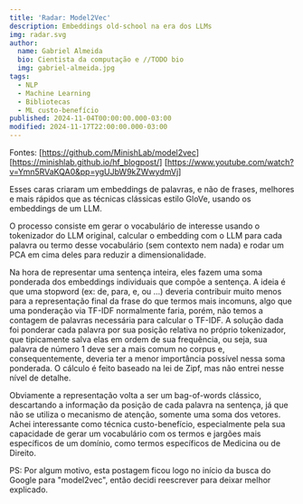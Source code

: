 ```yaml
---
title: 'Radar: Model2Vec'
description: Embeddings old-school na era dos LLMs
img: radar.svg
author:
  name: Gabriel Almeida
  bio: Cientista da computação e //TODO bio
  img: gabriel-almeida.jpg
tags:
  - NLP
  - Machine Learning
  - Bibliotecas
  - ML custo-benefício
published: 2024-11-04T00:00:00.000-03:00
modified: 2024-11-17T22:00:00.000-03:00
---
```


Fontes:
[https://github.com/MinishLab/model2vec]
[https://minishlab.github.io/hf_blogpost/]
[https://www.youtube.com/watch?v=Ymn5RVaKQA0&pp=ygUJbW9kZWwydmVj]

Esses caras criaram um embeddings de palavras, e não de frases, melhores e mais rápidos que as técnicas clássicas estilo GloVe, usando os embeddings de um LLM.

O processo consiste em gerar o vocabulário de interesse usando o tokenizador do LLM original, calcular o embedding com o LLM para cada palavra ou termo desse vocabulário (sem contexto nem nada) e rodar um PCA em cima deles para reduzir a dimensionalidade.

Na hora de representar uma sentença inteira, eles fazem uma soma ponderada dos embeddings individuais que compõe a sentença. A ideia é que uma stopword (ex: de, para, e, ou ...) deveria contribuir muito menos para a representação final da frase do que termos mais incomuns, algo que uma ponderação via TF-IDF normalmente faria, porém, não temos a contagem de palavras necessária para calcular o TF-IDF. A solução dada foi ponderar cada palavra por sua posição relativa no próprio tokenizador, que tipicamente salva elas em ordem de sua frequência, ou seja, sua palavra de número 1 deve ser a mais comum no corpus e, consequentemente, deveria ter a menor importância possível nessa soma ponderada. O cálculo é feito baseado na lei de Zipf, mas não entrei nesse nível de detalhe.

Obviamente a representação volta a ser um bag-of-words clássico, descartando a informação da posição de cada palavra na sentença, já que não se utiliza o mecanismo de atenção, somente uma soma dos vetores. Achei interessante como técnica custo-benefício, especialmente pela sua capacidade de gerar um vocabulário com os termos e jargões mais específicos de um domínio, como termos específicos de Medicina ou de Direito.

PS: Por algum motivo, esta postagem ficou logo no início da busca do Google para "model2vec", então decidi reescrever para deixar melhor explicado.
